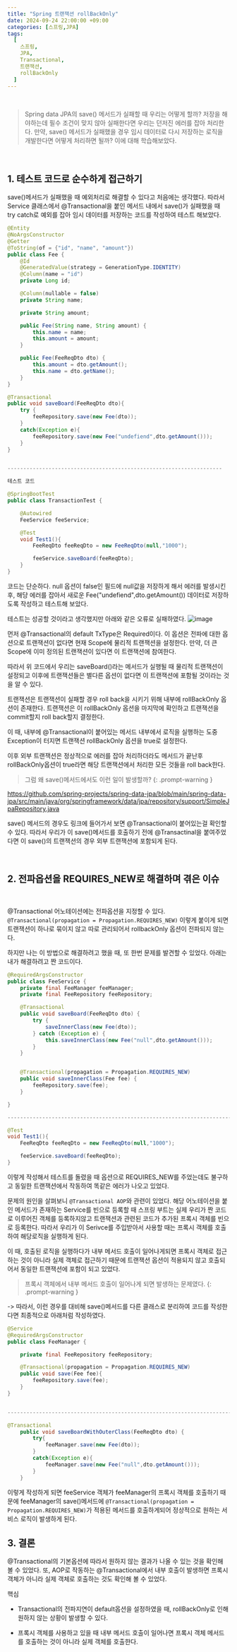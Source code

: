 ```yaml
---
title: "Spring 트랜잭션 rollBackOnly"
date: 2024-09-24 22:00:00 +09:00
categories: [스프링,JPA]
tags:
  [
    스프링,
    JPA,
    Transactional,
    트랜잭션,
    rollBackOnly
  ]
---
```


<br>

> Spring data JPA의 save() 메서드가 실패할 때 우리는 어떻게 할까? 저장을 해야하는데 필수 조건이 맞지 않아 실패한다면 우리는 던저진 에러를 잡아 처리한다. 만약, save() 메서드가 실패했을 경우 임시 데이터로 다시 저장하는 로직을 개발한다면 어떻게 처리하면 될까? 이에 대해 학습해보았다.

<br>

## 1. 테스트 코드로 순수하게 접근하기

save()메서드가 실패했을 때 예외처리로 해결할 수 있다고 처음에는 생각했다. 따라서 Service 클래스에서 @Transactional을 붙인 메서드 내에서 save()가 실패했을 때 try catch로 예외를 잡아 임시 데이터를 저장하는 코드를 작성하여 테스트 해보았다.

```java
@Entity
@NoArgsConstructor
@Getter
@ToString(of = {"id", "name", "amount"})
public class Fee {
    @Id
    @GeneratedValue(strategy = GenerationType.IDENTITY)
    @Column(name = "id")
    private Long id;

    @Column(nullable = false)
    private String name;

    private String amount;

    public Fee(String name, String amount) {
        this.name = name;
        this.amount = amount;
    }

    public Fee(FeeReqDto dto) {
        this.amount = dto.getAmount();
        this.name = dto.getName();
    }
}

@Transactional
public void saveBoard(FeeReqDto dto){
    try {
        feeRepository.save(new Fee(dto));
    }
    catch(Exception e){
        feeRepository.save(new Fee("undefiend",dto.getAmount()));
    }
}


--------------------------------------------------------------------

테스트 코드

@SpringBootTest
public class TransactionTest {

    @Autowired
    FeeService feeService;

    @Test
    void Test1(){
        FeeReqDto feeReqDto = new FeeReqDto(null,"1000");

        feeService.saveBoard(feeReqDto);
    }
}
```

코드는 단순하다. null 옵션이 false인 필드에 null값을 저장하게 해서 에러를 발생시킨 후, 해당 에러를 잡아서 새로운 Fee("undefiend",dto.getAmount()) 데이터로 저장하도록 작성하고 테스트해 보았다.

테스트는 성공할 것이라고 생각했지만 아래와 같은 오류로 실패하였다.
![image](https://github.com/user-attachments/assets/a1eb21dc-0812-4307-adeb-587985d688ad)

먼저 @Transactional의 default TxType은 Required이다. 이 옵션은 전파에 대한 옵션으로 트랜잭션이 없다면 현재 Scope에 물리적 트랜잭션을 설정한다. 만약, 더 큰 Scope에 이미 정의된 트랜잭션이 있다면 이 트랜잭션에 참여한다.

따라서 위 코드에서 우리는 saveBoard()라는 메서드가 실행될 때 물리적 트랜잭션이 설정되고 이후에 트랜잭션들은 별다른 옵션이 없다면 이 트랜잭션에 포함될 것이라는 것을 알 수 있다.

트랜잭션은 트랜잭션이 실패할 경우 roll back을 시키기 위해 내부에 rollBackOnly 옵션이 존재한다. 트랜잭션은 이 rollBackOnly 옵션을 마지막에 확인하고 트랜잭션을 commit할지 roll back할지 결정한다.

이 때, 내부에 @Transactional이 붙어있는 메서드 내부에서 로직을 실행하는 도중 Exception이 터지면 트랜잭션 rollBackOnly 옵션을 true로 설정한다.

이후 외부 트랜잭션은 정상적으로 에러를 잡아 처리하더라도 메서드가 끝난후 rollBackOnly옵션이 true라면 해당 트랜잭션에서 처리한 모든 것들을 roll back한다.


> 그럼 왜 save()메서드에서도 이런 일이 발생할까?
{: .prompt-warning }

https://github.com/spring-projects/spring-data-jpa/blob/main/spring-data-jpa/src/main/java/org/springframework/data/jpa/repository/support/SimpleJpaRepository.java

save() 메서드의 경우도 링크에 들어가서 보면 @Transactional이 붙어있는걸 확인할 수 있다. 따라서 우리가 이 save()메서드를 호출하기 전에 @Transactinal을 붙여주었다면 이 save()의 트랜잭션의 경우 외부 트랜잭션에 포함되게 된다.

<br>

## 2. 전파옵션을 REQUIRES_NEW로 해결하며 겪은 이슈

<br>

@Transactional 어노테이션에는 전파옵션을 지정할 수 있다.
`@Transactional(propagation = Propagation.REQUIRES_NEW)` 이렇게 붙이게 되면 트랜잭션이 하나로 묶이지 않고 따로 관리되어서 rollbackOnly 옵션이 전파되지 않는다.

하지만 나는 이 방법으로 해결하려고 했을 때, 또 한번 문제를 발견할 수 있었다. 아래는 내가 해결하려고 짠 코드이다.

```java
@RequiredArgsConstructor
public class FeeService {
    private final FeeManager feeManager;
    private final FeeRepository feeRepository;

    @Transactional 
    public void saveBoard(FeeReqDto dto) {
        try {
            saveInnerClass(new Fee(dto));
        } catch (Exception e) {
            this.saveInnerClass(new Fee("null",dto.getAmount()));
        }
    }


    @Transactional(propagation = Propagation.REQUIRES_NEW)
    public void saveInnerClass(Fee fee) {
        feeRepository.save(fee);
    }

}

----------------------------------------------------------------------------------------

@Test
void Test1(){
    FeeReqDto feeReqDto = new FeeReqDto(null,"1000");

    feeService.saveBoard(feeReqDto);
}
```

이렇게 작성해서 테스트를 돌렸을 때 옵션으로 REQUIRES_NEW를 주었는데도 불구하고 동일한 트랜잭션에서 작동하여 똑같은 에러가 나오고 있었다.

문제의 원인을 살펴보니 `@Transactional AOP`와 관련이 있었다.
해당 어노테이션을 붙인 메서드가 존재하는 Service를 빈으로 등록할 때 스프링 부트는 실제 우리가 짠 코드로 이루어진 객체를 등록하지않고 트랜잭션과 관련된 코드가 추가된 프록시 객체를 빈으로 등록한다. 따라서 우리가 이 Serivce를 주입받아서 사용할 때는 프록시 객체를 호출하여 해당로직을 실행하게 된다. 

이 때, 호출된 로직을 실행하다가 내부 메서드 호출이 일어나게되면 프록시 객체로 접근하는 것이 아니라 실제 객체로 접근하기 때문에 트랜잭션 옵션이 적용되지 않고 호출되어서 동일한 트랜잭션에 포함이 되고 있었다.

> 프록시 객체에서 내부 메서드 호출이 일어나게 되면 발생하는 문제였다.
{: .prompt-warning }

-> 따라서, 이런 경우를 대비해 save()메서드를 다른 클래스로 분리하여 코드를 작성한다면 최종적으로 아래처럼 작성하였다.

```java
@Service
@RequiredArgsConstructor
public class FeeManager {

    private final FeeRepository feeRepository;

    @Transactional(propagation = Propagation.REQUIRES_NEW)
    public void save(Fee fee){
        feeRepository.save(fee);
    }
}


---------------------------------------------------------------------------------------

@Transactional
    public void saveBoardWithOuterClass(FeeReqDto dto) {
        try{
            feeManager.save(new Fee(dto));
        }
        catch(Exception e){
            feeManager.save(new Fee("null",dto.getAmount()));
        }
    }
```


이렇게 작성하게 되면 feeService 객체가 feeManager의 프록시 객체를 호출하기 때문에 feeManager의 save()메서드에 `@Transactional(propagation = Propagation.REQUIRES_NEW)`가 적용된 메서드를 호출하게되어 정상적으로 원하는 서비스 로직이 발생하게 된다.

## 3. 결론

@Transactional의 기본옵션에 따라서 원하지 않는 결과가 나올 수 있는 것을 확인해 볼 수 있었다. 또, AOP로 작동하는 @Transactional에서 내부 호출이 발생하면 프록시 객체가 아니라 실제 객체로 호출하는 것도 확인해 볼 수 있었다. 

핵심
- Transactional의 전파지연이 default옵션을 설정하였을 때, rollBackOnly로 인해 원하지 않는 상황이 발생할 수 있다.

- 프록시 객체를 사용하고 있을 때 내부 메서드 호출이 일어나면 프록시 객체 메서드를 호출하는 것이 아니라 실제 객체를 호출한다.

